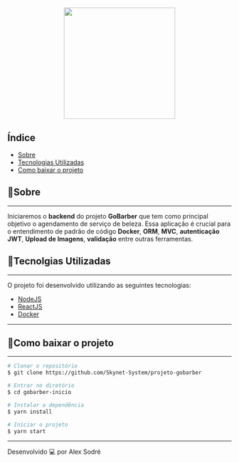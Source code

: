 <h1 align = "center">
<img src = "https://ik.imagekit.io/w23ceozvcn/Design_sem_nome_KzaQsae_G.png" width="250px"/>
</h1>

## Índice
- [Sobre](#-sobre)
- [Tecnologias Utilizadas](#-tecnologias-utilizadas)
- [Como baixar o projeto](#-como-baixar-o-projeto)

## 📝Sobre
---
Iniciaremos o **backend** do projeto **GoBarber** que tem como principal objetivo o agendamento de serviço
de beleza. Essa aplicação é crucial para o entendimento de padrão de código **Docker**, **ORM**, **MVC**, **autenticação JWT**, **Upload de Imagens**, **validação** entre outras ferramentas.

## 🚀Tecnolgias Utilizadas
---
O projeto foi desenvolvido utilizando as seguintes tecnologias:

- [NodeJS](http://www.nodejs.org)
- [ReactJS](http://www.reactjs.org)
- [Docker](https://www.docker.com/)
---
## 📂Como baixar o projeto
---
```bash
# Clonar o repositório
$ git clone https://github.com/Skynet-System/projeto-gobarber

# Entrar no diretório
$ cd gobarber-inicio

# Instalar a dependência
$ yarn install

# Iniciar o projeto
$ yarn start
```
---
Desenvolvido 💻 por Alex Sodré